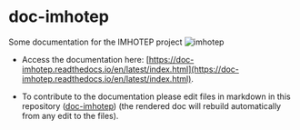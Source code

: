 # doc-imhotep
Some documentation for the IMHOTEP project
![imhotep](https://github.com/imhotep-project/doc-imhotep/source/img/sss-esa.png)

* Access the documentation here: [https://doc-imhotep.readthedocs.io/en/latest/index.html](https://doc-imhotep.readthedocs.io/en/latest/index.html).

* To contribute to the documentation please edit files in markdown in this repository ([doc-imhotep](https://github.com/imhotep-project/doc-imhotep/tree/main/source)) (the rendered doc will rebuild automatically from any edit to the files).

